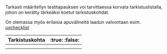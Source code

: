 ##

Tarkasti määritellyn testitapauksen voi tarvittaessa korvata tarkistuslistalla, johon on kerätty tärkeäksi koetut tarkistuskohdat.

On olemassa myös erilaisia apuvälineitä laadun valvontaan esim. [uxchecklist](https://uxchecklist.github.io/)

| Tarkistuskohta | :true: :false: |
|:-:|:-:|
| | |
| | |

